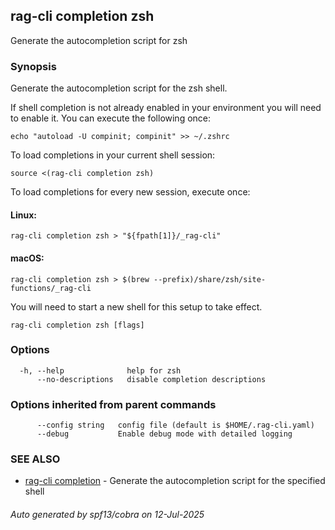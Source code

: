 ## rag-cli completion zsh

Generate the autocompletion script for zsh

### Synopsis

Generate the autocompletion script for the zsh shell.

If shell completion is not already enabled in your environment you will need
to enable it.  You can execute the following once:

	echo "autoload -U compinit; compinit" >> ~/.zshrc

To load completions in your current shell session:

	source <(rag-cli completion zsh)

To load completions for every new session, execute once:

#### Linux:

	rag-cli completion zsh > "${fpath[1]}/_rag-cli"

#### macOS:

	rag-cli completion zsh > $(brew --prefix)/share/zsh/site-functions/_rag-cli

You will need to start a new shell for this setup to take effect.


```
rag-cli completion zsh [flags]
```

### Options

```
  -h, --help              help for zsh
      --no-descriptions   disable completion descriptions
```

### Options inherited from parent commands

```
      --config string   config file (default is $HOME/.rag-cli.yaml)
      --debug           Enable debug mode with detailed logging
```

### SEE ALSO

* [rag-cli completion](rag-cli_completion.md)	 - Generate the autocompletion script for the specified shell

###### Auto generated by spf13/cobra on 12-Jul-2025
